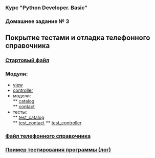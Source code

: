### Курс "Python Developer. Basic" ###
### Домашнее задание № 3 ###
## Покрытие тестами и отладка телефонного справочника ##
   
### [Стартовый файл](main.py) ###
### Модули: ###
* [view](view.py)
* [controller](controller.py)
* модели:   
** [catalog](catalog.py)   
** [contact](contact.py)
* тесты:   
** [test_catalog](test_catalog.py)   
** [test_contact](test_contact.py)
** [test_controller](test_controller.py)
### [Файл телефонного справочника](catalog.txt) ###
### [Пример тестирования программы (лог)](log.txt) ###


